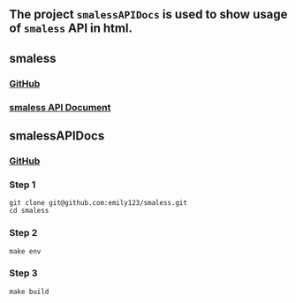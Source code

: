 ## The project `smalessAPIDocs` is used to show usage of `smaless` API in html.

## smaless

### [GitHub](https://github.com/emily123/smaless)

### [smaless API Document](http://belindaliu.github.io/smalessAPIDocs)

## smalessAPIDocs

### [GitHub](https://github.com/BelindaLiu/smalessAPIDocs)

### Step 1
```
git clone git@github.com:emily123/smaless.git
cd smaless
```
### Step 2
```
make env
```

### Step 3
```
make build
```
